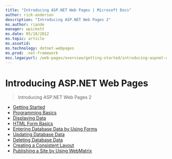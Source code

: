 ```yaml
---
title: "Introducing ASP.NET Web Pages | Microsoft Docs"
author: rick-anderson
description: "Introducing ASP.NET Web Pages 2"
ms.author: riande
manager: wpickett
ms.date: 05/18/2012
ms.topic: article
ms.assetid: 
ms.technology: dotnet-webpages
ms.prod: .net-framework
msc.legacyurl: /web-pages/overview/getting-started/introducing-aspnet-web-pages-2
---
```

Introducing ASP.NET Web Pages
====================
> Introducing ASP.NET Web Pages 2


- [Getting Started](getting-started.md)
- [Programming Basics](intro-to-web-pages-programming.md)
- [Displaying Data](displaying-data.md)
- [HTML Form Basics](form-basics.md)
- [Entering Database Data by Using Forms](entering-data.md)
- [Updating Database Data](updating-data.md)
- [Deleting Database Data](deleting-data.md)
- [Creating a Consistent Layout](layouts.md)
- [Publishing a Site by Using WebMatrix](publishing.md)